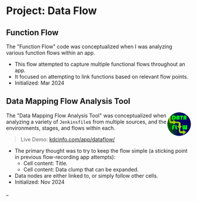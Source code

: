 # Project: Data Flow

## Function Flow

The "Function Flow" code was conceptualized when I was analyzing various function flows within an app.

- This flow attempted to capture multiple functional flows throughout an app.
- It focused on attempting to link functions based on relevant flow points.
- Initialized: Mar 2024

## Data Mapping Flow Analysis Tool

<img src="./data_mapping_flow_analysis_tool/images/icon128.png" align="right" width="64" height="64">

The "Data Mapping Flow Analysis Tool" was conceptualized when analyzing a variety of `Jenkinsfile`s from multiple sources, and the environments, stages, and flows within each.

> Live Demo: [kdcinfo.com/app/dataflow/](https://kdcinfo.com/app/dataflow/)

- The primary thought was to try to keep the flow simple (a sticking point in previous flow-recording app attempts):
  - Cell content: Title.
  - Cell content: Data clump that can be expanded.
- Data nodes are either linked to, or simply follow other cells.
- Initialized: Nov 2024

_
